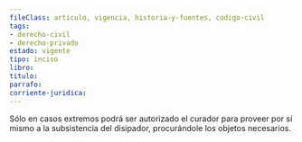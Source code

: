 ```yaml
---
fileClass: articulo, vigencia, historia-y-fuentes, codigo-civil
tags:
- derecho-civil
- derecho-privado
estado: vigente
tipo: inciso
libro:
titulo:
parrafo:
corriente-juridica:
---
```

Sólo en casos extremos podrá ser autorizado el curador para proveer por sí mismo a la subsistencia del disipador, procurándole los objetos necesarios.